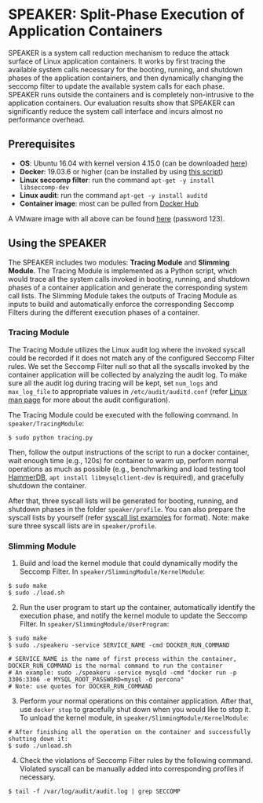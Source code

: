 # SPEAKER: Split-Phase Execution of Application Containers

SPEAKER is a system call reduction mechanism to reduce the attack surface of Linux application containers. It works by first tracing the available system calls necessary for the booting, running, and shutdown phases of the application containers, and then dynamically changing the seccomp filter to update the available system calls for each phase. SPEAKER runs outside the containers and is completely non-intrusive to the application containers. Our evaluation results show that SPEAKER can significantly reduce the system call interface and incurs almost no performance overhead.

## Prerequisites
* **OS**: Ubuntu 16.04 with kernel version 4.15.0 (can be downloaded [here](https://releases.ubuntu.com/16.04/ubuntu-16.04.6-desktop-amd64.iso))
* **Docker**: 19.03.6 or higher (can be installed by using [this script](./install-docker.sh))
* **Linux seccomp filter**: run the command ``apt-get -y install libseccomp-dev``
* **Linux audit**: run the command ``apt-get -y install auditd``
* **Container image**: most can be pulled from [Docker Hub](https://hub.docker.com)

A VMware image with all above can be found [here](https://nam11.safelinks.protection.outlook.com/?url=https%3A%2F%2Fdrive.google.com%2Ffile%2Fd%2F1m0xoH_U_9tXzaRwyKEIVtO8A-GARgxun%2Fview%3Fusp%3Dshare_link&data=05%7C01%7Cxwang44%40gmu.edu%7C9a1d11b871b14681dbaf08dada261618%7C9e857255df574c47a0c00546460380cb%7C0%7C0%7C638062154356574428%7CUnknown%7CTWFpbGZsb3d8eyJWIjoiMC4wLjAwMDAiLCJQIjoiV2luMzIiLCJBTiI6Ik1haWwiLCJXVCI6Mn0%3D%7C3000%7C%7C%7C&sdata=799ZsZzLlol7bsD%2BRGaYiWwpZpPS%2BPySu2noGhBga0w%3D&reserved=0) (password 123).


## Using the SPEAKER
The SPEAKER includes two modules: **Tracing Module** and **Slimming Module**. The Tracing Module is implemented as a Python script, which would trace all the system calls invoked in booting, running, and shutdown phases of a container application and generate the corresponding system call lists. The Slimming Module takes the outputs of Tracing Module as inputs to build and automatically enforce the corresponding Seccomp Filters during the different execution phases of a container.

### Tracing Module
The Tracing Module utilizes the Linux audit log where the invoked syscall could be recorded if it does not match any of the configured Seccomp Filter rules. We set the Seccomp Filter null so that all the syscalls invoked by the container application will be collected by analyzing the audit log. To make sure all the audit log during tracing will be kept, set ``num_logs`` and ``max_log_file`` to appropriate values in ``/etc/audit/auditd.conf`` (refer [Linux man page](https://linux.die.net/man/5/auditd.conf) for more about the audit configuration).

The Tracing Module could be executed with the following command. In ``speaker/TracingModule``:
```
$ sudo python tracing.py

```
Then, follow the output instructions of the script to run a docker container, wait enough time (e.g., 120s) for container to warm up, perform normal operations as much as possible (e.g., benchmarking and load testing tool [HammerDB](https://sourceforge.net/projects/hammerdb/files/HammerDB/HammerDB-3.2/HammerDB-3.2-Linux.tar.gz/download), ``apt install libmysqlclient-dev`` is required), and gracefully shutdown the container.

After that, three syscall lists will be generated for booting, running, and shutdown phases in the folder ``speaker/profile``. You can also prepare the syscall lists by yourself (refer [syscall list examples](./ProfileExample) for format). Note: make sure three syscall lists are in ``speaker/profile``.

### Slimming Module
1. Build and load the kernel module that could dynamically modify the Seccomp Filter. In ``speaker/SlimmingModule/KernelModule``:
```
$ sudo make
$ sudo ./load.sh
```
2. Run the user program to start up the container, automatically identify the execution phase, and notify the kernel module to update the Seccomp Filter. In ``speaker/SlimmingModule/UserProgram``:
```
$ sudo make
$ sudo ./speakeru -service SERVICE_NAME -cmd DOCKER_RUN_COMMAND

# SERVICE_NAME is the name of first process within the container, DOCKER_RUN_COMMAND is the normal command to run the container
# An example: sudo ./speakeru -service mysqld -cmd "docker run -p 3306:3306 -e MYSQL_ROOT_PASSWORD=mysql -d percona"
# Note: use quotes for DOCKER_RUN_COMMAND
```
3. Perform your normal operations on this container application. After that, use ``docker stop`` to gracefully shut down when you would like to stop it. To unload the kernel module, in ``speaker/SlimmingModule/KernelModule``:
```
# After finishing all the operation on the container and successfully shutting down it:
$ sudo ./unload.sh
```
4. Check the violations of Seccomp Filter rules by the following command. Violated syscall can be manually added into corresponding profiles if necessary. 
```
$ tail -f /var/log/audit/audit.log | grep SECCOMP
```
